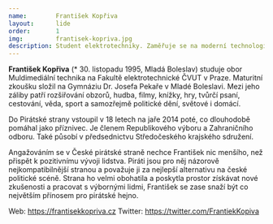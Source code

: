 ```yaml
---
name:        František Kopřiva
layout:      lide
order:       1
img:         frantisek-kopriva.jpg
description: Student elektrotechniky. Zaměřuje se na moderní technologie a zlepšování veřejného prostoru.
---
```


**František Kopřiva** (* 30. listopadu 1995, Mladá Boleslav) studuje obor Muldimediální technika na Fakultě elektrotechnické ČVUT v Praze. Maturitní zkoušku složil na Gymnáziu Dr. Josefa Pekaře v Mladé Boleslavi. Mezi jeho záliby patří rozšiřování obzorů, hudba, filmy, knížky, hry, tvůrčí psaní, cestování, věda, sport a samozřejmě politické dění, světové i domácí.

Do Pirátské strany vstoupil v 18 letech na jaře 2014 poté, co dlouhodobě pomáhal jako příznivec. Je členem Republikového výboru a Zahraničního odboru. Také působí v předsednictvu Středočeského krajského sdružení.

Angažováním se v České pirátské straně nechce František nic menšího, než přispět k pozitivnímu vývoji lidstva. Piráti jsou pro něj názorově nejkompatibilnější stranou a považuje ji za nejlepší alternativu na české politické scéně. Strana ho velmi obohatila a poskytla prostor získávat nové zkušenosti a pracovat s výbornými lidmi, František se zase snaží být co největším přínosem pro pirátské hejno.


Web: https://frantisekkopriva.cz
Twitter: https://twitter.com/FrantiekKopiva
